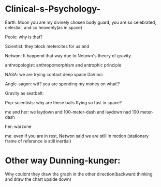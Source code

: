 # Clinical-s-Psychology-


Earth: Moon you are my divinely chosen body guard, you are so celebrated, celestial, and so heavenly(as in space)

Peole: why is that?

Scientist: they block meteroites for us and

Netwon: It happend that way due to Netown's theory of gravity.

anthropologist: anthropomorphism and antrophic principle

NASA: we are trying contact deep space DaVinci 

Angle-sagon: wtf? you are spending my money on what!?



Gravity as seatbelt:

Pop-scientists: why are these balls flying so fast in space?

me and her: we laydown and 100-meter-dash and laydown  nad 100 meter-dash

her: warzone

me: even if you are in rest, Netwon said we are still in motion (stationary frame of reference is still inertial)

# Other way Dunning-kunger:

Why couldnt they draw the graph in the other direction(backward thinking and draw the chart upside down)
